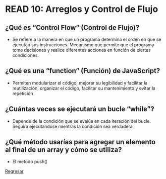 # READ 10: Arreglos y Control de Flujo

## ¿Qué es “Control Flow” (Control de Flujo)?

- Se refiere a la manera en que un programa determina el orden en que se ejecutan sus instrucciones. Mecanismo que permite que el programa tome decisiones y realice diferentes acciones en función de ciertas condiciones.

## ¿Qué es una “function” (Función) de JavaScript?

- Permiten modularizar el código, mejorar su legibilidad y facilitar la reutilización, organizar el código, facilitar su mantenimiento y evitar la repetición

## ¿Cuántas veces se ejecutará un bucle “while”?

- Depende de la condición que se evalúa en cada iteración del bucle. Seguira ejecutandose mientras la condición sea verdadera.


## ¿Qué método usarías para agregar un elemento al final de un array y cómo se utiliza?

- El metodo push()

[Regresar](./README.md)